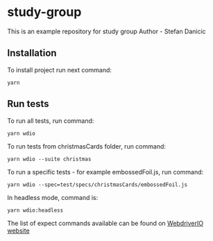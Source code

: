 # study-group
This is an example repository for study group
Author - Stefan Danicic

## Installation
To install project run next command:
```
yarn
```

## Run tests
To run all tests, run command:
```
yarn wdio
```

To run tests from christmasCards folder, run command:
```
yarn wdio --suite christmas
```

To run a specific tests - for example embossedFoil.js, run command:
```
yarn wdio --spec=test/specs/christmasCards/embossedFoil.js
```

In headless mode, command is:
```
yarn wdio:headless
```

The list of expect commands available can be found on [WebdriverIO website](https://webdriver.io/docs/api/expect-webdriverio/)
